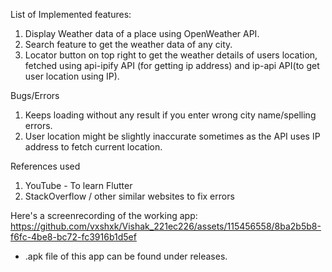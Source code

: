List of Implemented features:
1. Display Weather data of a place using OpenWeather API. 
2. Search feature to get the weather data of any city.
3. Locator button on top right to get the weather details of users location, fetched using api-ipify API (for getting ip address) and ip-api API(to get user location using IP). 


Bugs/Errors
 1. Keeps loading without any result if you enter wrong city name/spelling errors.
 2. User location might be slightly inaccurate sometimes as the API uses IP address to fetch current location. 

References used
1. YouTube - To learn Flutter
2. StackOverflow / other similar websites to fix errors


Here's a screenrecording of the working app:
https://github.com/vxshxk/Vishak_221ec226/assets/115456558/8ba2b5b8-f6fc-4be8-bc72-fc3916b1d5ef


- .apk file of this app can be found under releases. 
